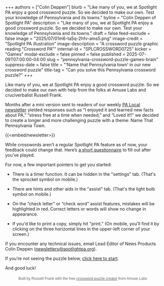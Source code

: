 +++
authors = ["Colin Deppen"]
blurb = "Like many of you, we at Spotlight PA enjoy a good crossword puzzle. So we decided to make our own. Test your knowledge of Pennsylvania and its towns."
byline = "Colin Deppen of Spotlight PA"
description = "Like many of you, we at Spotlight PA enjoy a good crossword puzzle. So we decided to make our own. Test your knowledge of Pennsylvania and its towns."
draft = false
feed-exclude = false
image = "2025/07/01m6-ta5q-2hfv-ams5.png"
image-credit = "Spotlight PA illustration"
image-description = "A crossword puzzle graphic reading \"Crossword PA\""
internal-id = "SPLCROSSWORD0725"
kicker = "Games"
modal-exclude = false
pinned = false
published = 2025-07-09T07:00:00-04:00
slug = "pennsylvania-crossword-puzzle-games-brain"
suppress-date = false
title = "‘Name that Pennsylvania town’ in our new crossword puzzle"
title-tag = "Can you solve this Pennsylvania crossword puzzle?"
+++

Like many of you, we at Spotlight PA enjoy a good crossword puzzle. So we decided to make our own with help from the folks at Amuse Labs and cruciverbalist Russell Frank.

Months after a mini version sent to readers of our weekly <a href="https://www.spotlightpa.org/newsletters/palocal/">PA Local newsletter</a> yielded responses such as “I enjoyed it and learned new facts about PA,” “stress free at a time when needed,” and “Loved it!!” we decided to create a longer and more challenging puzzle with a theme: Name That Pennsylvania Town.

{{<embed/newsletter>}}

While crosswords aren’t a regular Spotlight PA feature as of now, your feedback could change that. Here’s <a href="https://hsqxo6lncmz.typeform.com/to/wULCX8R2">a short questionnaire</a> to fill out after you’ve played.<br/>

For now, a few important pointers to get you started:

- There is a timer function. It can be hidden in the &#34;settings&#34; tab. (That&#39;s the sprocket symbol on mobile.)

- There are hints and other aids in the &#34;assist&#34; tab. (That&#39;s the light bulb symbol on mobile.)

- On the “check letter” or “check word” assist features, mistakes will be highlighted in red. Correct letters or words will show no change in appearance.

- If you&#39;d like to print a copy, simply hit &#34;print.&#34; (On mobile, you&#39;ll find it by clicking on the three horizontal lines in the upper-left corner of your screen.)

If you encounter any technical issues, email Lead Editor of News Products Colin Deppen (<a href="mailto:newsletters@spotlightpa.org">newsletters@spotlightpa.org</a>).

If you’re not seeing the puzzle below, <a href="https://puzzleme.amuselabs.com/pmm/crossword?id=695be8d8&amp;set=8f2783eb09b5fc82a38afa2bc16cc46229d36df12a171a7b317752dda9c4a391">click here to start</a>.

And good luck!

<!-- Include the CryptoJS library for hashing the user id before sending it to the PuzzleMe server. -->
<script src="https://cdnjs.cloudflare.com/ajax/libs/crypto-js/4.1.1/crypto-js.min.js"></script>
<!-- Include the javascript library for embedding this puzzle. -->
<script id="pm-script" src="https://puzzleme.amuselabs.com/pmm/js/puzzleme-embed.js"></script>
<!-- Specify the Amuse Labs server name from where the puzzles will be served and trigger the embed flow. -->
<script>
    PM_Config.PM_BasePath = "https://puzzleme.amuselabs.com/pmm/";
</script>
<!-- Specifies the puzzle to be embedded on the page. If you want to render multiple games on your page then you can copy paste it multiple times. -->
<div style="position: relative; text-align: center;"><div class="pm-embed-div" data-id="695be8d8" data-set="8f2783eb09b5fc82a38afa2bc16cc46229d36df12a171a7b317752dda9c4a391" data-puzzleType="crossword" data-height="700px" data-mobileMargin="10px"></div><div class="pm-attribution-div" style="font-family: sans-serif; font-size: 12px; color: rgb(102, 102, 102); position: absolute; top: 100%; left: 50%; transform: translate(-50%, 0px); padding-top: 5px; width: 100%;">Built by   Russell Frank   with the free <a href="https://amuselabs.com/games/crossword/" target="_blank" style="color: #666666; text-decoration: underline;">crossword puzzle creator</a> from Amuse Labs</div></div>

